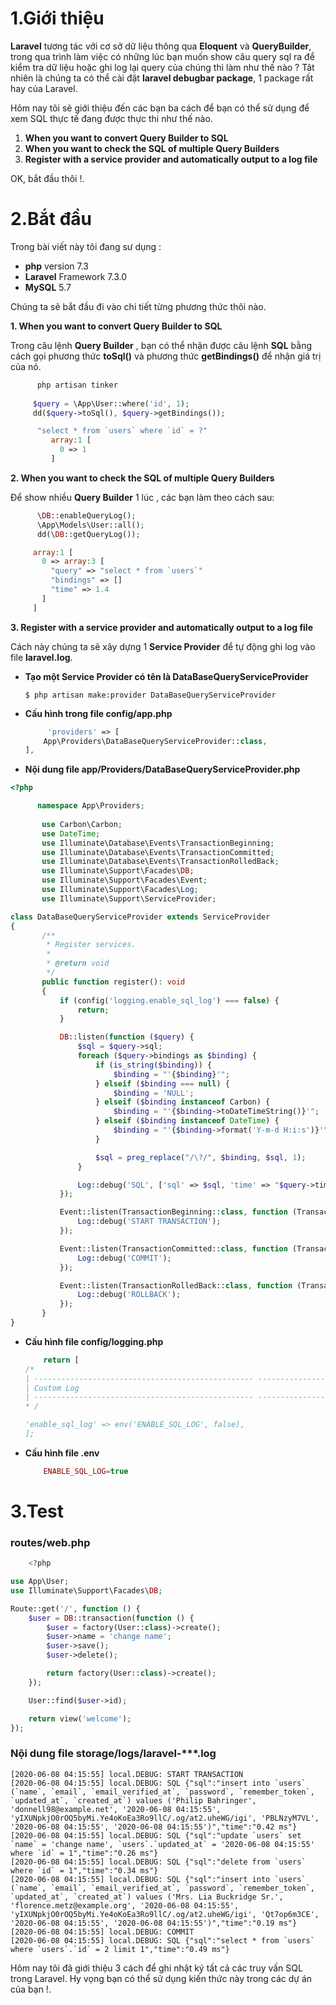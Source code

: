 # **1.Giới thiệu**
**Laravel** tương tác với cơ sở dữ liệu thông qua **Eloquent** và **QueryBuilder**, trong qua trình làm việc có những lúc bạn muốn show câu query sql ra để kiểm tra dữ liệu hoặc ghi log lại query của chúng thì làm như thế nào ? Tât nhiên là chúng ta có thể cài đặt **laravel debugbar package**, 1 package rất hay của Laravel.

Hôm nay tôi sẽ giới thiệu đến các bạn ba cách để bạn có thể sử dụng để xem SQL thực tế đang được thực thi như thế nào. 

1. **When you want to convert Query Builder to SQL**
2. **When you want to check the SQL of multiple Query Builders**
3. **Register with a service provider and automatically output to a log file**

OK, bắt đầu thôi !.
# **2.Bắt đầu**

Trong bài viết này tôi đang sư dụng :
* **php** version 7.3
* **Laravel** Framework 7.3.0
* **MySQL** 5.7

Chúng ta sẽ bắt đầu đi vào chi tiết từng phương thức thôi nào. 

**1. When you want to convert Query Builder to SQL**

 Trong câu lệnh **Query Builder** , bạn có thể nhận được câu lệnh **SQL** bằng cách gọi phương thức **toSql()**  và phương thức **getBindings()** để nhận giá trị của nó.
    
    
   ```php
         php artisan tinker
         
        $query = \App\User::where('id', 1);
        dd($query->toSql(), $query->getBindings());
  ```
  
   ```php
         "select * from `users` where `id` = ?"
            array:1 [
              0 => 1
            ]

 ```
    
   **2.  When you want to check the SQL of multiple Query Builders**
   
   Để show nhiều **Query Builder** 1 lúc , các bạn làm theo cách sau:
   
   ```php
         \DB::enableQueryLog();
         \App\Models\User::all();
         dd(\DB::getQueryLog());
   ```
  
   ```php
        array:1 [
          0 => array:3 [
            "query" => "select * from `users`"
            "bindings" => []
            "time" => 1.4
          ]
        ]
 ```
 
 
   **3.  Register with a service provider and automatically output to a log file**
   
   Cách này chúng ta sẽ xây dựng 1  **Service Provider** để tự động ghi log vào file **laravel.log**.
   
* **Tạo một  Service Provider có tên là DataBaseQueryServiceProvider**
    ```
    $ php artisan make:provider DataBaseQueryServiceProvider
    ```

* **Cấu hình trong file config/app.php**
    ```php
         'providers' => [
        App\Providers\DataBaseQueryServiceProvider::class,
    ],
    ```

* **Nội dung file app/Providers/DataBaseQueryServiceProvider.php**
 ```php
 <?php

       namespace App\Providers;
       
        use Carbon\Carbon;
        use DateTime;
        use Illuminate\Database\Events\TransactionBeginning;
        use Illuminate\Database\Events\TransactionCommitted;
        use Illuminate\Database\Events\TransactionRolledBack;
        use Illuminate\Support\Facades\DB;
        use Illuminate\Support\Facades\Event;
        use Illuminate\Support\Facades\Log;
        use Illuminate\Support\ServiceProvider;

class DataBaseQueryServiceProvider extends ServiceProvider
{
        /**
         * Register services.
         *
         * @return void
         */
        public function register(): void
        {
            if (config('logging.enable_sql_log') === false) {
                return;
            }

            DB::listen(function ($query) {
                $sql = $query->sql;
                foreach ($query->bindings as $binding) {
                    if (is_string($binding)) {
                        $binding = "'{$binding}'";
                    } elseif ($binding === null) {
                        $binding = 'NULL';
                    } elseif ($binding instanceof Carbon) {
                        $binding = "'{$binding->toDateTimeString()}'";
                    } elseif ($binding instanceof DateTime) {
                        $binding = "'{$binding->format('Y-m-d H:i:s')}'";
                    }

                    $sql = preg_replace("/\?/", $binding, $sql, 1);
                }

                Log::debug('SQL', ['sql' => $sql, 'time' => "$query->time ms"]);
            });

            Event::listen(TransactionBeginning::class, function (TransactionBeginning $event) {
                Log::debug('START TRANSACTION');
            });

            Event::listen(TransactionCommitted::class, function (TransactionCommitted $event) {
                Log::debug('COMMIT');
            });

            Event::listen(TransactionRolledBack::class, function (TransactionRolledBack $event) {
                Log::debug('ROLLBACK');
            });
        }
}
  ```

* **Cấu hình file config/logging.php**
    ```php
        return [
    /*
    | ------------------------------------------------- -------------------------
    | Custom Log
    | ------------------------------------------------- -------------------------
    * /

    'enable_sql_log' => env('ENABLE_SQL_LOG', false),
    ];
    ```
   
* **Cấu hình file .env**

    ```php
        ENABLE_SQL_LOG=true
    ```
# **3.Test**
### routes/web.php

```php
    <?php

use App\User;
use Illuminate\Support\Facades\DB;

Route::get('/', function () {
    $user = DB::transaction(function () {
        $user = factory(User::class)->create();
        $user->name = 'change name';
        $user->save();
        $user->delete();

        return factory(User::class)->create();
    });

    User::find($user->id);

    return view('welcome');
});
```

### Nội dung file storage/logs/laravel-***.log

```
[2020-06-08 04:15:55] local.DEBUG: START TRANSACTION  
[2020-06-08 04:15:55] local.DEBUG: SQL {"sql":"insert into `users` (`name`, `email`, `email_verified_at`, `password`, `remember_token`, `updated_at`, `created_at`) values ('Philip Bahringer', 'donnell98@example.net', '2020-06-08 04:15:55', 'yIXUNpkjO0rOQ5byMi.Ye4oKoEa3Ro9llC/.og/at2.uheWG/igi', 'PBLNzyM7VL', '2020-06-08 04:15:55', '2020-06-08 04:15:55')","time":"0.42 ms"} 
[2020-06-08 04:15:55] local.DEBUG: SQL {"sql":"update `users` set `name` = 'change name', `users`.`updated_at` = '2020-06-08 04:15:55' where `id` = 1","time":"0.26 ms"} 
[2020-06-08 04:15:55] local.DEBUG: SQL {"sql":"delete from `users` where `id` = 1","time":"0.34 ms"} 
[2020-06-08 04:15:55] local.DEBUG: SQL {"sql":"insert into `users` (`name`, `email`, `email_verified_at`, `password`, `remember_token`, `updated_at`, `created_at`) values ('Mrs. Lia Buckridge Sr.', 'florence.metz@example.org', '2020-06-08 04:15:55', 'yIXUNpkjO0rOQ5byMi.Ye4oKoEa3Ro9llC/.og/at2.uheWG/igi', 'Qt7op6m3CE', '2020-06-08 04:15:55', '2020-06-08 04:15:55')","time":"0.19 ms"} 
[2020-06-08 04:15:55] local.DEBUG: COMMIT  
[2020-06-08 04:15:55] local.DEBUG: SQL {"sql":"select * from `users` where `users`.`id` = 2 limit 1","time":"0.49 ms"} 
```

Hôm nay tôi đã giới thiệu 3 cách để ghi nhật ký tất cả các truy vấn SQL trong Laravel. Hy vọng bạn có thể sử dụng kiến thức này trong các dự án của bạn !.